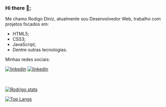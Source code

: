 ### Hi there :wave:;

Me chamo Rodigo Diniz, atualmente sou Desenvolvedor Web, trabalho com projetos focados em:

- HTML5;
- CSS3;
- JavaScript;
- Dentre outras tecnologias.

 Minhas redes sociais:<br> 
 <p>
 <a href="https://www.linkedin.com/in/rodrigo-diniz-web/"> <img src="https://img.shields.io/badge/LinkedIn-0077B5?style=for-the-badge&logo=linkedin&logoColor=white" alt="linkedin"/></a>
<a href="https://www.instagram.com/rodrigodiniz_br/"> <img src="https://img.shields.io/badge/Instagram-E4405F?style=for-the-badge&logo=instagram&logoColor=white" alt="linkedin"/> </a>
 </p>

<br> <br>
 [![Rodrigo stats](https://github-readme-stats.vercel.app/api?username=RodrigoDiniz1)](https://github.com/anuraghazra/github-readme-stats)
 
 [![Top Langs](https://github-readme-stats.vercel.app/api/top-langs/?username=RodrigoDiniz1)](https://github.com/anuraghazra/github-readme-stats)
